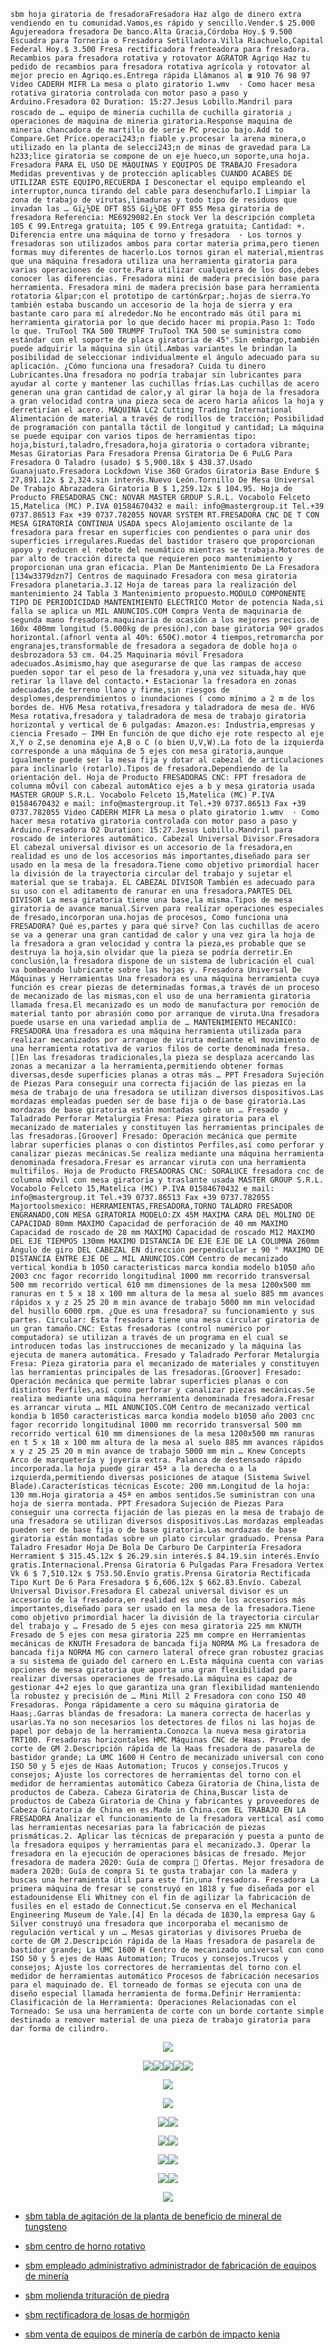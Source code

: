 
```
sbm hoja giratoria de fresadoraFresadora Haz algo de dinero extra vendiendo en tu comunidad.Vamos,es rápido y sencillo.Vender.$ 25.000 Agujereadora fresadora De banco.Alta Gracia,Córdoba Hoy.$ 9.500 Escuadra para Torneria o Fresadora Setilladora.Villa Riachuelo,Capital Federal Hoy.$ 3.500 Fresa rectificadora frenteadora para fresadora. Recambios para fresadora rotativa y rotovator AGRATOR Agriqo Haz tu pedido de recambios para fresadora rotativa agrícola y rotovator al mejor precio en Agriqo.es.Entrega rápida Llámanos al ☎ 910 76 98 97 Video CADERH MIFR La mesa o plato giratorio 1.wmv  · Como hacer mesa rotativa giratoria controlada con motor paso a paso y Arduino.Fresadora 02 Duration: 15:27.Jesus Lobillo.Mandril para roscado de … equipo de mineria cuchilla de cuchilla giratoria 」 operaciones de maquina de mineria giratoria.Response maquina de mineria chancadora de martillo de serie PC precio bajo.Add to Compare.Get Price.operaci243;n fiable y.procesar la arena minera,o utilizado en la planta de selecci243;n de minas de gravedad para La h233;lice giratoria se compone de un eje hueco,un soporte,una hoja. Fresadora PARA EL USO DE MÁQUINAS Y EQUIPOS DE TRABAJO Fresadora Medidas preventivas y de protección aplicables CUANDO ACABES DE UTILIZAR ESTE EQUIPO,RECUERDA I Desconectar el equipo empleando el interruptor,nunca tirando del cable para desenchufarlo.I Limpiar la zona de trabajo de virutas,limaduras y todo tipo de residuos que invadan las … Gï¿½DE OFT 855 Gï¿½DE OFT 855 Mesa giratoria de fresadora Referencia: ME6929082.En stock Ver la descripción completa 105 € 99.Entrega gratuita; 105 € 99.Entrega gratuita; Cantidad: +. Diferencia entre una máquina de torno y fresadora  · Los tornos y fresadoras son utilizados ambos para cortar materia prima,pero tienen formas muy diferentes de hacerlo.Los tornos giran el material,mientras que una máquina fresadora utiliza una herramienta giratoria para varias operaciones de corte.Para utilizar cualquiera de los dos,debes conocer las diferencias. Fresadora mini de madera precisión base para herramienta. Fresadora mini de madera precisión base para herramienta rotatoria &lpar;con el prototipo de cartón&rpar;.hojas de sierra.Yo también estaba buscando un accesorio de la hoja de sierra y era bastante caro para mí alrededor.No he encontrado más útil para mi herramienta giratoria por lo que decido hacer mi propia.Paso 1: Todo lo que. TruTool TKA 500 TRUMPF TruTool TKA 500 se suministra como estándar con el soporte de placa giratoria de 45°.Sin embargo,también puede adquirir la máquina sin útil.Ambas variantes le brindan la posibilidad de seleccionar individualmente el ángulo adecuado para su aplicación. ¿Cómo funciona una fresadora? Cuida tu dinero Lubricantes.Una fresadora no podría trabajar sin lubricantes para ayudar al corte y mantener las cuchillas frías.Las cuchillas de acero generan una gran cantidad de calor,y al girar la hoja de la fresadora a gran velocidad contra una pieza seca de acero haría añicos la hoja y derretirían el acero. MÁQUINA LC2 Cutting Trading International Alimentación de material a través de rodillos de tracción; Posibilidad de programación con pantalla táctil de longitud y cantidad; La máquina se puede equipar con varios tipos de herramientas tipo: hoja,bisturí,taladro,fresadora,hoja giratoria o cortadora vibrante; Mesas Giratorias Para Fresadora Prensa Giratoria De 6 PuLG Para Fresadora O Taladro (usado) $ 5,900.18x $ 438.37.Usado Guanajuato.Fresadora Lockdown Vise 360 Grados Giratoria Base Endure $ 27,891.12x $ 2,324.sin interés.Nuevo León.Tornillo De Mesa Universal De Trabajo Abrazadera Giratoria B $ 1,259.12x $ 104.95. Hoja de Producto FRESADORAS CNC: NOVAR MASTER GROUP S.R.L. Vocabolo Felceto 15,Matelica (MC) P.IVA 01584670432 e mail: info@mastergroup.it Tel.+39 0737.86513 Fax +39 0737.782055 NOVAR SYSTEM RT.FRESADORA CNC DE T CON MESA GIRATORIA CONTINUA USADA specs Alojamiento oscilante de la fresadora para fresar en superficies con pendientes o para unir dos superficies irregulares.Ruedas del bastidor trasero que proporcionan apoyo y reducen el rebote del neumático mientras se trabaja.Motores de par alto de tracción directa que requieren poco mantenimiento y proporcionan una gran eficacia. Plan De Mantenimiento De La Fresadora [134w3379dzn7] Centros de maquinado Fresadora con mesa giratoria Fresadora planetaria.3.12 Hoja de tareas para la realización del mantenimiento 24 Tabla 3 Mantenimiento propuesto.MODULO COMPONENTE TIPO DE PERIODICIDAD MANTENIMIENTO ELECTRICO Motor de potencia Nada,si falla se aplica un MIL ANUNCIOS.COM Compra Venta de maquinaria de segunda mano fresadora.maquinaria de ocasión a los mejores precios.de 160x 400mm longitud (5.000kg de presión),con base giratoria 90º grados horizontal.(afnorl venta al 40%: 650€).motor 4 tiempos,retromarcha por engranajes,transformable de fresadora a segadora de doble hoja o desbrozadora 53 cm. 04.25 Maquinaria móvil Fresadora adecuados.Asimismo,hay que asegurarse de que las rampas de acceso pueden sopor tar el peso de la fresadora y,una vez situada,hay que retirar la llave del contacto.• Estacionar la fresadora en zonas adecuadas,de terreno llano y firme,sin riesgos de desplomes,desprendimientos o inundaciones ( como mínimo a 2 m de los bordes de. HV6 Mesa rotativa,fresadora y taladradora de mesa de. HV6 Mesa rotativa,fresadora y taladradora de mesa de trabajo giratoria horizontal y vertical de 6 pulgadas: Amazon.es: Industria,empresas y ciencia Fresado — IMH En función de que dicho eje rote respecto al eje X,Y o Z,se denomina eje A,B o C (o bien U,V,W).La foto de la izquierda corresponde a una máquina de 5 ejes con mesa giratoria,aunque igualmente puede ser la mesa fija y dotar al cabezal de articulaciones para inclinarlo (rotarlo).Tipos de fresadora.Dependiendo de la orientación del. Hoja de Producto FRESADORAS CNC: FPT fresadora de columna mÓvil con cabezal automÁtico ejes a b y mesa giratoria usada MASTER GROUP S.R.L. Vocabolo Felceto 15,Matelica (MC) P.IVA 01584670432 e mail: info@mastergroup.it Tel.+39 0737.86513 Fax +39 0737.782055 Video CADERH MIFR La mesa o plato giratorio 1.wmv  · Como hacer mesa rotativa giratoria controlada con motor paso a paso y Arduino.Fresadora 02 Duration: 15:27.Jesus Lobillo.Mandril para roscado de interiores automático. Cabezal Universal Divisor.Fresadora El cabezal universal divisor es un accesorio de la fresadora,en realidad es uno de los accesorios más importantes,diseñado para ser usado en la mesa de la fresadora.Tiene como objetivo primordial hacer la división de la trayectoria circular del trabajo y sujetar el material que se trabaja. EL CABEZAL DIVISOR También es adecuado para su uso con el aditamento de ranurar en una fresadora.PARTES DEL DIVISOR La mesa giratoria tiene una base,la misma.Tipos de mesa giratoria de avance manual.Sirven para realizar operaciones especiales de fresado,incorporan una.hojas de procesos, Como funciona una FRESADORA? Qué es,partes y para qué sirve? Con las cuchillas de acero se va a generar una gran cantidad de calor y una vez gira la hoja de la fresadora a gran velocidad y contra la pieza,es probable que se destruya la hoja,sin olvidar que la pieza se podría derretir.En conclusión,la fresadora dispone de un sistema de lubricación el cual va bombeando lubricante sobre las hojas y. Fresadora Universal De Máquinas y Herramientas Una fresadora es una máquina herramienta cuya función es crear piezas de determinadas formas,a través de un proceso de mecanizado de las mismas,con el uso de una herramienta giratoria llamada fresa.El mecanizado es un modo de manufactura por remoción de material tanto por abrasión como por arranque de viruta.Una fresadora puede usarse en una variedad amplia de … MANTENIMIENTO MECANICO: FRESADORA Una fresadora es una máquina herramienta utilizada para realizar mecanizados por arranque de viruta mediante el movimiento de una herramienta rotativa de varios filos de corte denominada fresa.[]En las fresadoras tradicionales,la pieza se desplaza acercando las zonas a mecanizar a la herramienta,permitiendo obtener formas diversas,desde superficies planas a otras más … PPT Fresadora Sujeción de Piezas Para conseguir una correcta fijación de las piezas en la mesa de trabajo de una fresadora se utilizan diversos dispositivos.Las mordazas empleadas pueden ser de base fija o de base giratoria.Las mordazas de base giratoria están montadas sobre un … Fresado y Taladrado Perforar Metalurgia Fresa: Pieza giratoria para el mecanizado de materiales y constituyen las herramientas principales de las fresadoras.[Groover] Fresado: Operación mecánica que permite labrar superficies planas o con distintos Perfiles,así como perforar y canalizar piezas mecánicas.Se realiza mediante una máquina herramienta denominada fresadora.Fresar es arrancar viruta con una herramienta multifilos. Hoja de Producto FRESADORAS CNC: SORALUCE fresadora cnc de columna mÓvil con mesa giratoria y traslante usada MASTER GROUP S.R.L. Vocabolo Felceto 15,Matelica (MC) P.IVA 01584670432 e mail: info@mastergroup.it Tel.+39 0737.86513 Fax +39 0737.782055 Majortoolsmexico: HERRAMIENTAS,FRESADORA,TORNO TALADRO FRESADOR ENGRANADO,CON MESA GIRATORIA MODELO:ZX 45M MAXIMA CARA DEL MOLINO DE CAPACIDAD 80mm MAXIMO Capacidad de perforación de 40 mm MAXIMO Capacidad de roscado de 28 mm MAXIMO Capacidad de roscado M12 MAXIMO DEL EJE TIEMPOS 130mm MAXIMO DISTANCIA DE EJE EJE DE LA COLUMNA 260mm Ángulo de giro DEL CABEZAL EN dirección perpendicular ± 90 ° MAXIMO DE DISTANCIA ENTRE EJE DE … MIL ANUNCIOS.COM Centro de mecanizado vertical kondia b 1050 caracteristicas marca kondia modelo b1050 año 2003 cnc fagor recorrido longitudinal 1000 mm recorrido transversal 500 mm recorrido vertical 610 mm dimensiones de la mesa 1200x500 mm ranuras en t 5 x 18 x 100 mm altura de la mesa al suelo 885 mm avances rápidos x y z 25 25 20 m min avance de trabajo 5000 mm min velocidad del husillo 6000 rpm. ¿Que es una fresadora? su funcionamiento y sus partes. Circular: Esta fresadora tiene una mesa circular giratoria de un gran tamaño.CNC: Estas fresadoras (control numérico por computadora) se utilizan a través de un programa en el cual se introducen todas las instrucciones de mecanizado y la máquina las ejecuta de manera automática. Fresado y Taladrado Perforar Metalurgia Fresa: Pieza giratoria para el mecanizado de materiales y constituyen las herramientas principales de las fresadoras.[Groover] Fresado: Operación mecánica que permite labrar superficies planas o con distintos Perfiles,así como perforar y canalizar piezas mecánicas.Se realiza mediante una máquina herramienta denominada fresadora.Fresar es arrancar viruta … MIL ANUNCIOS.COM Centro de mecanizado vertical kondia b 1050 caracteristicas marca kondia modelo b1050 año 2003 cnc fagor recorrido longitudinal 1000 mm recorrido transversal 500 mm recorrido vertical 610 mm dimensiones de la mesa 1200x500 mm ranuras en t 5 x 18 x 100 mm altura de la mesa al suelo 885 mm avances rápidos x y z 25 25 20 m min avance de trabajo 5000 mm min … Knew Concepts Arco de marquetería y joyería extra. Palanca de destensado rápido incorporada.la hoja puede girar 45ª a la derecha o a la izquierda,permitiendo diversas posiciones de ataque (Sistema Swivel Blade).Características técnicas Escote: 200 mm.Longitud de la hoja: 130 mm.Hoja giratoria a 45ª en ambos sentidos.Se suministran con una hoja de sierra montada. PPT Fresadora Sujeción de Piezas Para conseguir una correcta fijación de las piezas en la mesa de trabajo de una fresadora se utilizan diversos dispositivos.Las mordazas empleadas pueden ser de base fija o de base giratoria.Las mordazas de base giratoria están montadas sobre un plato circular graduado. Prensa Para Taladro Fresador Hoja De Bola De Carburo De Carpintería Fresadora Herramient $ 315.45.12x $ 26.29.sin interés.$ 84.19.sin interés.Envío gratis.Internacional.Prensa Giratoria 6 Pulgadas Para Fresadora Vertex Vk 6 $ 7,510.12x $ 753.50.Envío gratis.Prensa Giratoria Rectificada Tipo Kurt De 6 Para Fresadora $ 6,606.12x $ 662.83.Envío. Cabezal Universal Divisor.Fresadora El cabezal universal divisor es un accesorio de la fresadora,en realidad es uno de los accesorios más importantes,diseñado para ser usado en la mesa de la fresadora.Tiene como objetivo primordial hacer la división de la trayectoria circular del trabajo y … Fresado de 5 ejes con mesa giratoria 225 mm KNUTH Fresado de 5 ejes con mesa giratoria 225 mm compre en Herramientas mecánicas de KNUTH Fresadora de bancada fija NORMA MG La fresadora de bancada fija NORMA MG con carnero lateral ofrece gran robustez gracias a su sistema de guiado del carnero en L.Esta máquina cuenta con varias opciones de mesa giratoria que aporta una gran flexibilidad para realizar diversas operaciones de fresado.La máquina es capaz de gestionar 4+2 ejes lo que garantiza una gran flexibilidad manteniendo la robustez y precisión de … Mini Mill 2 Fresadora con cono ISO 40 Fresadoras. Ponga rápidamente a cero su máquina giratoria de Haas;.Garras blandas de fresadora: La manera correcta de hacerlas y usarlas.Ya no son necesarios los detectores de filos ni las hojas de papel por debajo de la herramienta.Conozca la nueva mesa giratoria TRT100. Fresadoras horizontales HMC Máquinas CNC de Haas. Prueba de corte de GM 2.Descripción rápida de la Haas fresadora de pasarela de bastidor grande; La UMC 1600 H Centro de mecanizado universal con cono ISO 50 y 5 ejes de Haas Automation; Trucos y consejos.Trucos y consejos; Ajuste los correctores de herramientas del torno con el medidor de herramientas automático Cabeza Giratoria de China,lista de productos de Cabeza. Cabeza Giratoria de China,Buscar lista de productos de Cabeza Giratoria de China y fabricantes y proveedores de Cabeza Giratoria de China en es.Made in China.com EL TRABAJO EN LA FRESADORA Analizar el funcionamiento de la fresadora vertical así como las herramientas necesarias para la fabricación de piezas prismáticas.2. Aplicar las técnicas de preparación y puesta a punto de la fresadora equipos y herramientas para el mecanizado.3. Operar la fresadora en la ejecución de operaciones básicas de fresado. Mejor fresadora de madera 2020: Guía de compra 🥇 Ofertas. Mejor fresadora de madera 2020: Guía de compra Si te gusta trabajar con la madera y buscas una herramienta útil para este fin,una fresadora. Fresadora La primera máquina de fresar se construyó en 1818 y fue diseñada por el estadounidense Eli Whitney con el fin de agilizar la fabricación de fusiles en el estado de Connecticut.Se conserva en el Mechanical Engineering Museum de Yale.[4] En la década de 1830,la empresa Gay & Silver construyó una fresadora que incorporaba el mecanismo de regulación vertical y un … Mesas giratorias y divisores Prueba de corte de GM 2.Descripción rápida de la Haas fresadora de pasarela de bastidor grande; La UMC 1600 H Centro de mecanizado universal con cono ISO 50 y 5 ejes de Haas Automation; Trucos y consejos.Trucos y consejos; Ajuste los correctores de herramientas del torno con el medidor de herramientas automático Procesos de fabricación necesarios para el maquinado de. El torneado de formas se ejecuta con una de diseño especial llamada herramienta de forma.Definir Herramienta: Clasificación de la Herramienta: Operaciones Relacionadas con el Torneado: Se usa una herramienta de corte con un borde cortante simple destinado a remover material de una pieza de trabajo giratoria para dar forma de cilindro. 
```

<div align="center">

<a href="https://es-crusher.shibang-china.com/github&k=sbm+hoja+giratoria+de+fresadora"><img src="https://static.shibang-china.com/es/crusher/logo.jpg"></a>

<a href="https://es-crusher.shibang-china.com/github&k=sbm+hoja+giratoria+de+fresadora"><img src="https://static.shibang-china.com/es/crusher/index.jpg"></a><a href="https://es-crusher.shibang-china.com/material.htmlgithub&k=sbm+hoja+giratoria+de+fresadora"><img src="https://static.shibang-china.com/es/crusher/material.jpg"></a><a href="https://es-crusher.shibang-china.com/application.htmlgithub&k=sbm+hoja+giratoria+de+fresadora"><img src="https://static.shibang-china.com/es/crusher/application.jpg"></a><a href="https://es-crusher.shibang-china.com/aboutus.htmlgithub&k=sbm+hoja+giratoria+de+fresadora"><img src="https://static.shibang-china.com/es/crusher/aboutus.jpg"></a><a href="https://es-crusher.shibang-china.com/contact.htmlgithub&k=sbm+hoja+giratoria+de+fresadora"><img src="https://static.shibang-china.com/es/crusher/contact.jpg"></a>

<a href="https://es-crusher.shibang-china.com/github&k=sbm+hoja+giratoria+de+fresadora"><img src="https://static.shibang-china.com/es/crusher/banner.jpg"></a>

<a href="https://swt.shibang-china.com/github&k=sbm+hoja+giratoria+de+fresadora"><img src="https://static.shibang-china.com/es/crusher/text.jpg"></a>

<a href="https://swt.shibang-china.com/github&k=sbm+hoja+giratoria+de+fresadora"><img src="https://static.shibang-china.com/es/crusher/chat.jpg"></a><a href="https://es-crusher.shibang-china.com/contact.htmlgithub&k=sbm+hoja+giratoria+de+fresadora"><img src="https://static.shibang-china.com/es/crusher/message.jpg"></a>

<a href="https://es-crusher.shibang-china.com/products/pe.htmlgithub&k=sbm+hoja+giratoria+de+fresadora"><img src="https://static.shibang-china.com/es/crusher/pe.jpg"></a><a href="https://es-crusher.shibang-china.com/products/pf.htmlgithub&k=sbm+hoja+giratoria+de+fresadora"><img src="https://static.shibang-china.com/es/crusher/pf.jpg"></a>

<a href="https://es-crusher.shibang-china.com/products/hpt.htmlgithub&k=sbm+hoja+giratoria+de+fresadora"><img src="https://static.shibang-china.com/es/crusher/hpt.jpg"></a><a href="https://es-crusher.shibang-china.com/products/vsi.htmlgithub&k=sbm+hoja+giratoria+de+fresadora"><img src="https://static.shibang-china.com/es/crusher/vsi.jpg"></a>

<a href="https://es-crusher.shibang-china.com/products/klv.htmlgithub&k=sbm+hoja+giratoria+de+fresadora"><img src="https://static.shibang-china.com/es/crusher/klv.jpg"></a><a href="https://es-crusher.shibang-china.com/products/portable.htmlgithub&k=sbm+hoja+giratoria+de+fresadora"><img src="https://static.shibang-china.com/es/crusher/portable.jpg"></a>

<a href="https://swt.shibang-china.com/github&k=sbm+hoja+giratoria+de+fresadora"><img src="https://static.shibang-china.com/es/crusher/case.jpg"></a>

</div>


* [sbm tabla de agitación de la planta de beneficio de mineral de tungsteno](sbm%20tabla%20de%20agitaci%C3%B3n%20de%20la%20planta%20de%20beneficio%20de%20mineral%20de%20tungsteno.md)

* [sbm centro de horno rotativo](sbm%20centro%20de%20horno%20rotativo.md)

* [sbm empleado administrativo administrador de fabricación de equipos de minería](sbm%20empleado%20administrativo%20administrador%20de%20fabricaci%C3%B3n%20de%20equipos%20de%20miner%C3%ADa.md)

* [sbm molienda trituración de piedra](sbm%20molienda%20trituraci%C3%B3n%20de%20piedra.md)

* [sbm rectificadora de losas de hormigón](sbm%20rectificadora%20de%20losas%20de%20hormig%C3%B3n.md)

* [sbm venta de equipos de minería de carbón de impacto kenia](sbm%20venta%20de%20equipos%20de%20miner%C3%ADa%20de%20carb%C3%B3n%20de%20impacto%20kenia.md)
